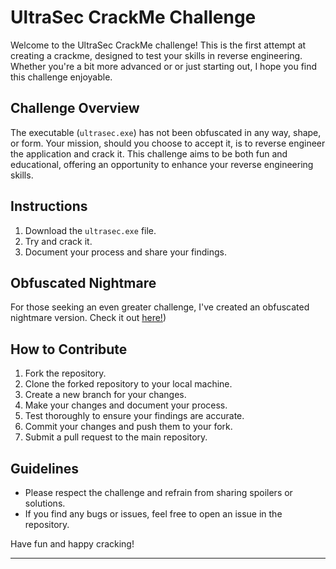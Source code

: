 # UltraSec CrackMe Challenge

Welcome to the UltraSec CrackMe challenge! This is the first attempt at creating a crackme, designed to test your skills in reverse engineering. Whether you're a bit more advanced or or just starting out, I hope you find this challenge enjoyable.

## Challenge Overview

The executable (`ultrasec.exe`) has not been obfuscated in any way, shape, or form. Your mission, should you choose to accept it, is to reverse engineer the application and crack it. This challenge aims to be both fun and educational, offering an opportunity to enhance your reverse engineering skills.

## Instructions

1. Download the `ultrasec.exe` file.
2. Try and crack it.
3. Document your process and share your findings.

## Obfuscated Nightmare

For those seeking an even greater challenge, I've created an obfuscated nightmare version.
Check it out [here!]([https://github.com/voksireimagined/Ultrasec-VMP/tree/main]))



## How to Contribute

1. Fork the repository.
2. Clone the forked repository to your local machine.
3. Create a new branch for your changes.
4. Make your changes and document your process.
5. Test thoroughly to ensure your findings are accurate.
6. Commit your changes and push them to your fork.
7. Submit a pull request to the main repository.

## Guidelines

- Please respect the challenge and refrain from sharing spoilers or solutions.
- If you find any bugs or issues, feel free to open an issue in the repository.

Have fun and happy cracking!

---
